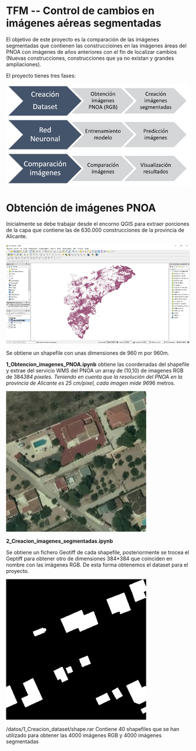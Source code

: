 # TFM -- Control de cambios en imágenes aéreas segmentadas

El objetivo de este proyecto es la comparación de las imágenes segmentadas que contienen las construccioines en las imágenes áreas del PNOA con imágenes de años anteriores con el fin de localizar cambios          (Nuevas construcciones, construcciones que ya no existan y grandes ampliaciones).

El proyecto tienes tres fases:

![Ciclo fases](/img/esquema.jpg)


#  Obtención de imágenes PNOA 
Inicialmente se debe trabajar desde el encorno QGIS para extraer porciones de la capa que contiene las de 630.000 construcciones de la provincia de Alicante.

![QGIS Alicante](/img/alicante.jpg)

Se obtiene un shapefile con unas dimensiones de 960 m por 960m. 

**1_Obtencion_imagenes_PNOA.ipynb** obtiene las coordenadas del shapefile y extrae del servicio WMS del PNOA un array de (10,10)
de imagenes RGB de 384*384 pixeles.
Teniendo en cuenta que la resolución del PNOA en la provincia de Alicante es 25 cm/píxel, cada imagen mide 96*96 metros.

![RGB](/img/680667.12_4238075.56_680763.12_4238171.56.jpg)

**2_Creacion_imagenes_segmentadas.ipynb** 

Se obtiene un fichero Geotiff de cada shapefile, posteriormente se trocea el Geptiff para obtener otro de dimensiones 384*384 que coinciden en nombre con las imágenes RGB.
De esta forma obtenemos el dataset para el proyecto.


![TIFF](/img/680667.12_4238075.56_680763.12_4238171.56.tiff)

/datos/1_Creacion_dataset/shape.rar Contiene 40 shapefiles que se han utilizado para obtener las 4000 imágenes RGB y 4000 imágenes segmentadas


